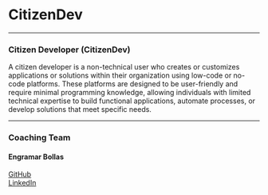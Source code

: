 # CitizenDev

---
### Citizen Developer (CitizenDev)

A citizen developer is a non-technical user who creates or customizes applications or solutions within their organization using low-code or no-code platforms. These platforms are designed to be user-friendly and require minimal programming knowledge, allowing individuals with limited technical expertise to build functional applications, automate processes, or develop solutions that meet specific needs.

---
### Coaching Team
#### Engramar Bollas <br/>
[GitHub](https://github.com/engramar) <br/>
[LinkedIn](https://www.linkedin.com/in/engramarbollas/) <br/>
